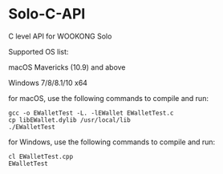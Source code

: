 # Solo-C-API
C level API for WOOKONG Solo

Supported OS list:

macOS Mavericks (10.9) and above

Windows 7/8/8.1/10 x64

for macOS, use the following commands to compile and run:
```
gcc -o EWalletTest -L. -lEWallet EWalletTest.c
cp libEWallet.dylib /usr/local/lib
./EWalletTest
```

for Windows, use the following commands to compile and run:
```
cl EWalletTest.cpp
EWalletTest
```

